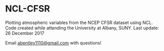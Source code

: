 # NCL-CFSR
Plotting atmospheric variables from the NCEP CFSR dataset using NCL.
Code created while attending the University at Albany, SUNY. 
Last update: 26 December 2017

Email abentley1110@gmail.com with questions!
